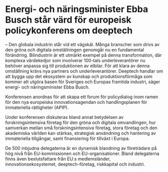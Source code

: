 # Energi- och näringsminister Ebba Busch står värd för europeisk policykonferens om deeptech

– Den globala industrin står vid ett vägskäl. Många branscher som drivs av den gröna och digitala omställningen genomgår nu en fundamental förändring. Bilindustrin är ett utmärkt exempel på denna transformation, där komplexa värdekedjor som involverar 100-tals underleverantörer nu behöver anpassa sig till produktionen av elbilar. För att klara av denna omställning krävs nya partners och underleverantörer. Deeptech handlar om att bygga upp det ekosystem av kunskap och produktionsförmåga som kommer att utgöra basen för Sveriges och Europas framtida industri, säger energi- och näringsminister Ebba Busch.

Konferensen anordnas för att skapa ett forum för policydialog inom ramen för den nya europeiska innovationsagendan och handlingsplanen för immateriella rättigheter (APIP).

Under konferensen diskuteras bland annat betydelsen av forskningsintensiva företag för den gröna och digitala omvandlingen, hur samverkan mellan små forskningsintensiva företag, stora företag och den akademiska världen kan stärkas, strategisk användning och hantering av immateriella tillgångar, samt finansiering för tillväxt i Europa.

De 500 inbjudna delegaterna är en dynamisk blandning av företrädare på hög nivå från EU-kommissionen och EU-organisationer. Bland delegaterna finns även beslutsfattare från EU:s medlemsländer, innovationsekosystemet, deeptech-företag, riskkapital och industri.
